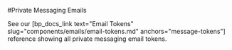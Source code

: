 #Private Messaging Emails

See our [bp_docs_link text="Email Tokens" slug="components/emails/email-tokens.md" anchors="message-tokens"] reference showing all private messaging email tokens.